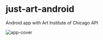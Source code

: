 # just-art-android
Android app with Art Institute of Chicago API

![app-cover](https://github.com/user-attachments/assets/e1af94de-d9d3-48c3-8960-7bde730ebbcd)
